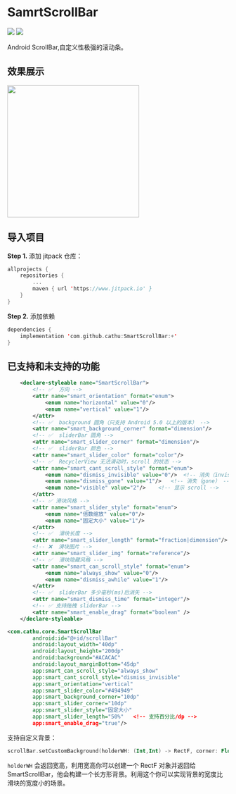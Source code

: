 # SamrtScrollBar
[![](https://jitpack.io/v/cathu/SmartScrollBar.svg)](https://jitpack.io/#cathu/SmartScrollBar)
[![](https://img.shields.io/badge/%E5%8D%9A%E5%AE%A2-Cathu-brightgreen)](https://blog.csdn.net/catzifeng)

Android ScrollBar,自定义性极强的滚动条。

## 效果展示
<img src="https://github.com/cathu/SamrtScrollBar/blob/master/screen/screen-shot-01.gif" width="300"/><br/>

## 导入项目

**Step 1.** 添加 jitpack 仓库：
```kotlin
allprojects {
	repositories {
		...
		maven { url 'https://www.jitpack.io' }
	}
}
```

**Step 2.** 添加依赖
```kotlin
dependencies {
	implementation 'com.github.cathu:SmartScrollBar:+'
}
```

## 已支持和未支持的功能
```xml
    <declare-styleable name="SmartScrollBar">
        <!-- ✅  方向 -->
        <attr name="smart_orientation" format="enum">
            <enum name="horizontal" value="0"/>
            <enum name="vertical" value="1"/>
        </attr>
        <!-- ✅  background 圆角（只支持 Android 5.0 以上的版本） -->
        <attr name="smart_background_corner" format="dimension"/>
        <!-- ✅  sliderBar 圆角 -->
        <attr name="smart_slider_corner" format="dimension"/>
        <!-- ✅  sliderBar 颜色 -->
        <attr name="smart_slider_color" format="color"/>
        <!-- ✅  RecyclerView 无法滑动时，scroll 的状态 -->
        <attr name="smart_cant_scroll_style" format="enum">
            <enum name="dismiss_invisible" value="0"/>  <!-- 消失（invisible） -->
            <enum name="dismiss_gone" value="1"/>   <!-- 消失（gone） -->
            <enum name="visible" value="2"/>    <!-- 显示 scroll -->
        </attr>
        <!-- ✅ 滑块风格 -->
        <attr name="smart_slider_style" format="enum">
            <enum name="倍数缩放" value="0"/>
            <enum name="固定大小" value="1"/>
        </attr>
        <!-- ✅  滑块长度 -->
        <attr name="smart_slider_length" format="fraction|dimension"/>
        <!-- ❌  滑块图片 -->
        <attr name="smart_slider_img" format="reference"/>
        <!-- ✅  滑块隐藏风格 -->
        <attr name="smart_can_scroll_style" format="enum">
            <enum name="always_show" value="0"/>
            <enum name="dismiss_awhile" value="1"/>
        </attr>
        <!-- ✅  sliderBar 多少毫秒(ms)后消失 -->
        <attr name="smart_dismiss_time" format="integer"/>
        <!-- ✅ 支持拖拽 sliderBar -->
        <attr name="smart_enable_drag" format="boolean" />
    </declare-styleable>
```

```xml
<com.cathu.core.SmartScrollBar
        android:id="@+id/scrollBar"
        android:layout_width="40dp"
        android:layout_height="200dp"
        android:background="#ACACAC"
        android:layout_marginBottom="45dp"
        app:smart_can_scroll_style="always_show"
        app:smart_cant_scroll_style="dismiss_invisible"
        app:smart_orientation="vertical"
        app:smart_slider_color="#494949"
        app:smart_background_corner="10dp"
        app:smart_slider_corner="10dp"
        app:smart_slider_style="固定大小"
        app:smart_slider_length="50%"	<!-- 支持百分比/dp -->
        app:smart_enable_drag="true"/>
```

支持自定义背景：
```kotlin
scrollBar.setCustomBackground(holderWH: (Int,Int) -> RectF, corner: Float, @ColorInt color: Int)
```

```holderWH``` 会返回宽高，利用宽高你可以创建一个 RectF 对象并返回给 SmartScrollBar，他会构建一个长方形背景。利用这个你可以实现背景的宽度比滑块的宽度小的场景。

